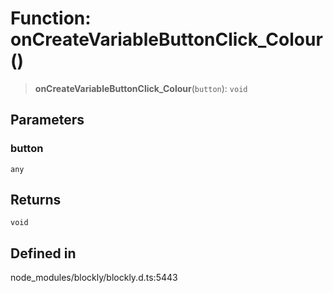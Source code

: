# Function: onCreateVariableButtonClick_Colour()

> **onCreateVariableButtonClick_Colour**(`button`): `void`

## Parameters

### button

`any`

## Returns

`void`

## Defined in

node_modules/blockly/blockly.d.ts:5443

